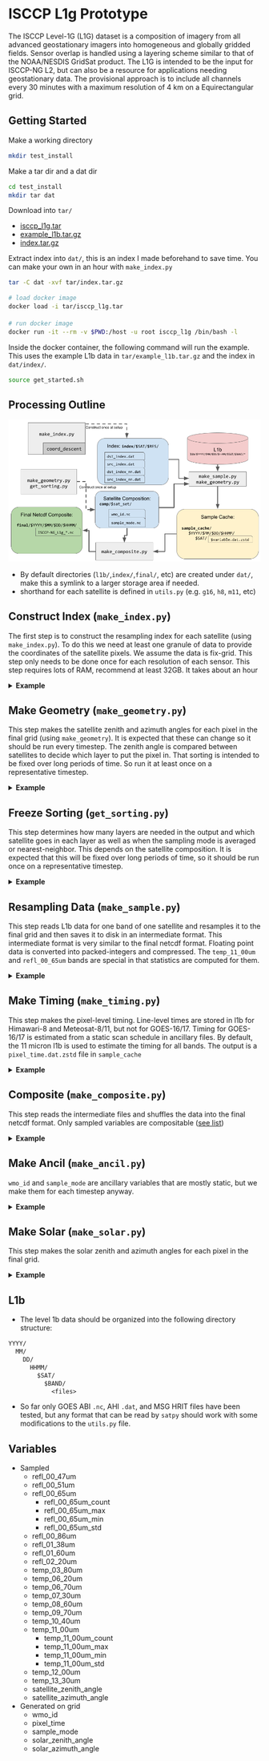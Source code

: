 # ISCCP L1g Prototype

The ISCCP Level-1G (L1G) dataset is a composition of imagery from all advanced geostationary imagers into homogeneous and globally gridded fields.
Sensor overlap is handled using a layering scheme similar to that of the NOAA/NESDIS GridSat product.
The L1G is intended to be the input for ISCCP-NG L2, but can also be a resource for applications needing geostationary data.
The provisional approach is to include all channels every 30 minutes with a maximum resolution of 4 km on a Equirectangular grid.

## Getting Started

Make a working directory
```bash
mkdir test_install
```

Make a tar dir and a dat dir
```bash
cd test_install
mkdir tar dat
```

Download into `tar/`
  - [isccp_l1g.tar](https://ftp.ssec.wisc.edu/ISCCP-NG/code/isccp_l1g.tar)
  - [example_l1b.tar.gz](https://ftp.ssec.wisc.edu/ISCCP-NG/code/example_l1b.tar.gz)
  - [index.tar.gz](https://ftp.ssec.wisc.edu/ISCCP-NG/code/index.tar.gz)

Extract index into `dat/`, this is an index I made beforehand to save time. You can make your own in an hour with `make_index.py`
```bash
tar -C dat -xvf tar/index.tar.gz
```
```bash
# load docker image
docker load -i tar/isccp_l1g.tar

# run docker image
docker run -it --rm -v $PWD:/host -u root isccp_l1g /bin/bash -l
```

Inside the docker container, the following command will run the example.
This uses the example L1b data in `tar/example_l1b.tar.gz` and the index in `dat/index/`.
```bash
source get_started.sh
```


## Processing Outline

![Processing Outline](docs/l1g_processing_diagram.png)

* By default directories (`l1b/`,`index/`,`final/`, etc) are created under `dat/`, make this a symlink to a larger storage area if needed.
* shorthand for each satellite is defined in `utils.py` (e.g. `g16`, `h8`, `m11`, etc)

## Construct Index (`make_index.py`)

The first step is to construct the resampling index for each satellite (using `make_index.py`).
To do this we need at least one granule of data to provide the coordinates of the satellite pixels.
We assume the data is fix-grid. This step only needs to be done once for each resolution of each sensor.
This step requires lots of RAM, recommend at least 32GB. It takes about an hour

<details><summary><b>Example</b></summary>

```bash
# Try to create an index for every satellite in utils.py:ALL_SATS
python make_index.py 2020-07-01
...
ls dat/index/g16/refl_00_47um/
    dst_index.dat  src_index.dat dst_index_nn.dat  src_index_nn.dat
```

</details>

## Make Geometry (`make_geometry.py`)

This step makes the satellite zenith and azimuth angles for each pixel in the final grid (using `make_geometry`).
It is expected that these can change so it should be run every timestep.
The zenith angle is compared between satellites to decide which layer to put the pixel in.
That sorting is intended to be fixed over long periods of time. So run it at least once on a representative timestep.

<details><summary><b>Example</b></summary>

```bash
python make_geometry.py g16 2020-07-01
...
ls dat/sample_cache/2020/07/01/0000/g16/
    satellite_azimuth_angle.dat.zstd  satellite_zenith_angle.dat.zstd
```

</details>

## Freeze Sorting (`get_sorting.py`)

This step determines how many layers are needed in the output and which satellite goes in each layer as well as when the sampling mode is averaged or nearest-neighbor.
This depends on the satellite composition.
It is expected that this will be fixed over long periods of time, so it should be run once on a representative timestep.

<details><summary><b>Example</b></summary>

```bash
python get_sorting.py g16,g17,h8,m8,m11 2020-07-01
...
ls dat/comp/g16_g17_h8_m11_m8/
    sample_mode.nc  wmo_id.nc
```

</details>

## Resampling Data (`make_sample.py`)

This step reads L1b data for one band of one satellite and resamples it to the final grid and then saves it to disk in an intermediate format. This intermediate format is very similar to the final netcdf format.
Floating point data is converted into packed-integers and compressed.
The `temp_11_00um` and `refl_00_65um` bands are special in that statistics are computed for them.

<details><summary><b>Example</b></summary>

```bash
python make_sample.py --compdir dat/comp/g16_g17_h8_m11_m8 g16 temp_11_00um 2020-07-01
...
ls dat/sample_cache/2020/07/01/0000/g16/
    temp_11_00um.dat.zstd
    temp_11_00um_count.dat.zstd
    temp_11_00um_max.dat.zstd
    temp_11_00um_min.dat.zstd
    temp_11_00um_std.dat.zstd
```

</details>

## Make Timing (`make_timing.py`)

This step makes the pixel-level timing.
Line-level times are stored in l1b for Himawari-8 and Meteosat-8/11, but not for GOES-16/17.
Timing for GOES-16/17 is estimated from a static scan schedule in ancillary files.
By default, the 11 micron l1b is used to estimate the timing for all bands.
The output is a `pixel_time.dat.zstd` file in `sample_cache`

<details><summary><b>Example</b></summary>

```bash
python make_timing.py --compdir dat/comp/g16_g17_h8_m11_m8/ g16 2020-07-01
...
ls dat/sample_cache/2020/07/01/0000/g16/
    pixel_time.dat.zstd
```

</details>

## Composite (`make_composite.py`)

This step reads the intermediate files and shuffles the data into the final netcdf format.
Only sampled variables are compositable ([see list](#variables)) 

<details><summary><b>Example</b></summary>

```bash
python make_composite.py -w dat/comp/g16_g17_h8_m11_m8/wmo_id.nc temp_11_00um 2020-07-01
...
ls dat/final/2020/07/01/0000/
    ISCCP-NG_L1g_demo_v2_res_0_05deg__temp_11_00um__20200701T0000.nc
```

</details>

## Make Ancil (`make_ancil.py`)

`wmo_id` and `sample_mode` are ancillary variables that are mostly static, but we make them for each timestep anyway.

<details><summary><b>Example</b></summary>

```bash
python make_ancil.py --compdir dat/comp/g16_g17_h8_m11_m8/ 2020-07-01
...
ls dat/final/2020/07/01/0000/
    ISCCP-NG_L1g_demo_v2_res_0_05deg__wmo_id__20200701T0000.nc
    ISCCP-NG_L1g_demo_v2_res_0_05deg__sample_mode__20200701T0000.nc
```

</details>

## Make Solar (`make_solar.py`)

This step makes the solar zenith and azimuth angles for each pixel in the final grid.

<details><summary><b>Example</b></summary>

```bash
python make_solar.py 2020-07-01
...
ls dat/final/2020/07/01/0000/
    ISCCP-NG_L1g_demo_v2_res_0_05deg__solar_azimuth_angle__20200701T0000.nc
    ISCCP-NG_L1g_demo_v2_res_0_05deg__solar_zenith_angle__20200701T0000.nc
```

</details>

## L1b

* The level 1b data should be organized into the following directory structure:
```
YYYY/
  MM/
    DD/
      HHMM/
        $SAT/
          $BAND/
            <files>
```
* So far only GOES ABI `.nc`, AHI `.dat`, and MSG HRIT files have been tested, but any format that can be read by `satpy` should work with some modifications to the `utils.py` file.

## Variables

* Sampled
  - refl_00_47um
  - refl_00_51um
  - refl_00_65um
    - refl_00_65um_count
    - refl_00_65um_max
    - refl_00_65um_min
    - refl_00_65um_std
  - refl_00_86um
  - refl_01_38um
  - refl_01_60um
  - refl_02_20um
  - temp_03_80um
  - temp_06_20um
  - temp_06_70um
  - temp_07_30um
  - temp_08_60um
  - temp_09_70um
  - temp_10_40um
  - temp_11_00um
    - temp_11_00um_count
    - temp_11_00um_max
    - temp_11_00um_min
    - temp_11_00um_std
  - temp_12_00um
  - temp_13_30um
  - satellite_zenith_angle
  - satellite_azimuth_angle
* Generated on grid
  - wmo_id
  - pixel_time
  - sample_mode
  - solar_zenith_angle
  - solar_azimuth_angle

